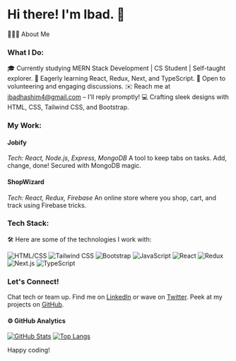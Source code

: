 # Hi there! I'm Ibad. 👋

👨🏻‍💻  About Me

### What I Do:

🎓 Currently studying MERN Stack Development | CS Student | Self-taught explorer.
🌱 Eagerly learning React, Redux, Next, and TypeScript.
💬 Open to volunteering and engaging discussions.
✉️ Reach me at ibadhashim4@gmail.com – I'll reply promptly!
💻 Crafting sleek designs with HTML, CSS, Tailwind CSS, and Bootstrap.

### My Work:
#### Jobify
*Tech: React, Node.js, Express, MongoDB*
A tool to keep tabs on tasks. Add, change, done! Secured with MongoDB magic.

#### ShopWizard
*Tech: React, Redux, Firebase*
An online store where you shop, cart, and track using Firebase tricks.

### Tech Stack:
🛠  Here are some of the technologies I work with:

![HTML/CSS](https://img.icons8.com/color/48/000000/html-5--v1.png)
 ![Tailwind CSS](https://img.icons8.com/color/48/000000/tailwind-css.png)
![Bootstrap](https://img.icons8.com/color/48/000000/bootstrap.png)
 ![JavaScript](https://img.icons8.com/color/48/000000/javascript--v1.png)
 ![React](https://img.icons8.com/color/48/000000/react-native.png)
 ![Redux](https://img.icons8.com/color/48/000000/redux.png)
![Next.js](https://img.icons8.com/color/48/000000/nextjs.png)
![TypeScript](https://img.icons8.com/color/48/000000/typescript.png)

### Let's Connect!

Chat tech or team up. Find me on [LinkedIn](https://www.linkedin.com/in/ibadhashim) or wave on [Twitter](https://twitter.com/ibad_dev). Peek at my projects on [GitHub](https://github.com/ibadhashim).

#### ⚙️  GitHub Analytics

[![GitHub Stats](https://github-readme-stats.vercel.app/api?username=IbadRehman360&theme=noctis_minimus)](https://github.com/IbadRehman360/github-readme-stats)
[![Top Langs](https://github-readme-stats.vercel.app/api/top-langs?username=IbadRehman360&layout=compact&langs_count=8&card_width=320&theme=noctis_minimus)](https://github.com/IbadRehman360/convoychat)

Happy coding!

